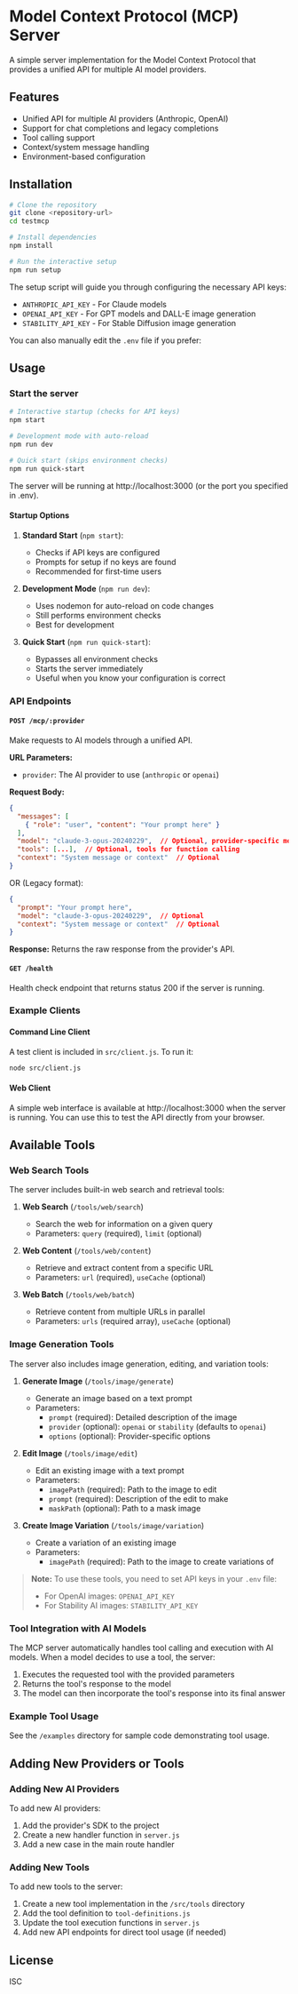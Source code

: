 # Model Context Protocol (MCP) Server

A simple server implementation for the Model Context Protocol that provides a unified API for multiple AI model providers.

## Features

- Unified API for multiple AI providers (Anthropic, OpenAI)
- Support for chat completions and legacy completions
- Tool calling support
- Context/system message handling
- Environment-based configuration

## Installation

```bash
# Clone the repository
git clone <repository-url>
cd testmcp

# Install dependencies
npm install

# Run the interactive setup
npm run setup
```

The setup script will guide you through configuring the necessary API keys:

- `ANTHROPIC_API_KEY` - For Claude models
- `OPENAI_API_KEY` - For GPT models and DALL-E image generation
- `STABILITY_API_KEY` - For Stable Diffusion image generation

You can also manually edit the `.env` file if you prefer:

## Usage

### Start the server

```bash
# Interactive startup (checks for API keys)
npm start

# Development mode with auto-reload
npm run dev

# Quick start (skips environment checks)
npm run quick-start
```

The server will be running at http://localhost:3000 (or the port you specified in .env).

#### Startup Options

1. **Standard Start** (`npm start`):
   - Checks if API keys are configured
   - Prompts for setup if no keys are found
   - Recommended for first-time users

2. **Development Mode** (`npm run dev`):
   - Uses nodemon for auto-reload on code changes
   - Still performs environment checks
   - Best for development

3. **Quick Start** (`npm run quick-start`):
   - Bypasses all environment checks
   - Starts the server immediately
   - Useful when you know your configuration is correct

### API Endpoints

#### `POST /mcp/:provider`

Make requests to AI models through a unified API.

**URL Parameters:**
- `provider`: The AI provider to use (`anthropic` or `openai`)

**Request Body:**
```json
{
  "messages": [
    { "role": "user", "content": "Your prompt here" }
  ],
  "model": "claude-3-opus-20240229",  // Optional, provider-specific model name
  "tools": [...],  // Optional, tools for function calling
  "context": "System message or context"  // Optional
}
```

OR (Legacy format):

```json
{
  "prompt": "Your prompt here",
  "model": "claude-3-opus-20240229",  // Optional
  "context": "System message or context"  // Optional
}
```

**Response:**
Returns the raw response from the provider's API.

#### `GET /health`

Health check endpoint that returns status 200 if the server is running.

### Example Clients

#### Command Line Client

A test client is included in `src/client.js`. To run it:

```bash
node src/client.js
```

#### Web Client

A simple web interface is available at http://localhost:3000 when the server is running. You can use this to test the API directly from your browser.

## Available Tools

### Web Search Tools

The server includes built-in web search and retrieval tools:

1. **Web Search** (`/tools/web/search`)
   - Search the web for information on a given query
   - Parameters: `query` (required), `limit` (optional)

2. **Web Content** (`/tools/web/content`)
   - Retrieve and extract content from a specific URL
   - Parameters: `url` (required), `useCache` (optional)

3. **Web Batch** (`/tools/web/batch`)
   - Retrieve content from multiple URLs in parallel
   - Parameters: `urls` (required array), `useCache` (optional)

### Image Generation Tools

The server also includes image generation, editing, and variation tools:

1. **Generate Image** (`/tools/image/generate`)
   - Generate an image based on a text prompt
   - Parameters:
     - `prompt` (required): Detailed description of the image
     - `provider` (optional): `openai` or `stability` (defaults to `openai`)
     - `options` (optional): Provider-specific options

2. **Edit Image** (`/tools/image/edit`)
   - Edit an existing image with a text prompt
   - Parameters:
     - `imagePath` (required): Path to the image to edit
     - `prompt` (required): Description of the edit to make
     - `maskPath` (optional): Path to a mask image

3. **Create Image Variation** (`/tools/image/variation`)
   - Create a variation of an existing image
   - Parameters:
     - `imagePath` (required): Path to the image to create variations of

> **Note:** To use these tools, you need to set API keys in your `.env` file:
> - For OpenAI images: `OPENAI_API_KEY`
> - For Stability AI images: `STABILITY_API_KEY`

### Tool Integration with AI Models

The MCP server automatically handles tool calling and execution with AI models. When a model decides to use a tool, the server:

1. Executes the requested tool with the provided parameters
2. Returns the tool's response to the model
3. The model can then incorporate the tool's response into its final answer

### Example Tool Usage

See the `/examples` directory for sample code demonstrating tool usage.

## Adding New Providers or Tools

### Adding New AI Providers

To add new AI providers:

1. Add the provider's SDK to the project
2. Create a new handler function in `server.js`
3. Add a new case in the main route handler

### Adding New Tools

To add new tools to the server:

1. Create a new tool implementation in the `/src/tools` directory
2. Add the tool definition to `tool-definitions.js`
3. Update the tool execution functions in `server.js`
4. Add new API endpoints for direct tool usage (if needed)

## License

ISC